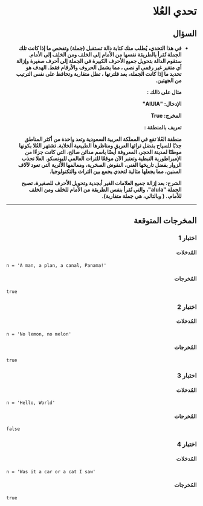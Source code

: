 # <div dir="rtl">تحدي العُلا</div>

## <div dir="rtl">السؤال</div>

<ul dir="rtl">
<li>
<b>
في هذا التحدي، يُطلب منك كتابة دالة تستقبل (جملة) وتفحص ما إذا كانت تلك الجملة تُقرأ بالطريقة نفسها من الأمام إلى الخلف ومن الخلف إلى الأمام. ستقوم الدالة بتحويل جميع الأحرف الكبيرة في الجملة إلى أحرف صغيرة وإزالة أي متغير غير رقمي او نصي ، مما يشمل الحروف والأرقام فقط. الهدف هو تحديد ما إذا كانت الجملة، بعد فلترتها ، تظل متقاربة وتحافظ على نفس الترتيب من الجهتين.

مثال على ذالك :

الإدخال: "AlUlA"

المخرج: True

تعريف بالمنطقة :

منطقة العُلا تقع في المملكة العربية السعودية وتعد واحدة من أكثر المناطق جذبًا للسياح بفضل تراثها العريق ومناظرها الطبيعية الخلابة. تشتهر العُلا بكونها موطنًا لمدينة الحجر، المعروفة أيضًا باسم مدائن صالح، التي كانت جزءًا من الإمبراطورية النبطية وتعتبر الآن موقعًا للتراث العالمي لليونسكو. العلا تجذب الزوار بفضل تاريخها الغني، النقوش الصخرية، ومعالمها الأثرية التي تعود لآلاف السنين، مما يجعلها مثالية لتحدي يجمع بين التراث والتكنولوجيا.

الشرح: بعد إزالة جميع العلامات الغير أبجدية وتحويل الأحرف للصغيرة، تصبح الجملة "alula"، والتي تُقرأ بنفس الطريقة من الأمام للخلف ومن الخلف للأمام،.
( وبالتالي، هي جملة متقاربة).
</b>
</li>
</ul>

---

## <div dir="rtl">المخرجات المتوقعة</div>

### <div dir="rtl">اختبار 1</div>

#### <div dir="rtl">المُدخلات</div>

```text
n = 'A man, a plan, a canal, Panama!'
```

#### <div dir="rtl">المُخرجات</div>

```text
true
```

### <div dir="rtl">اختبار 2</div>

#### <div dir="rtl">المُدخلات</div>

```text
n = 'No lemon, no melon'
```

#### <div dir="rtl">المُخرجات</div>

```text
true
```

### <div dir="rtl">اختبار 3</div>

#### <div dir="rtl">المُدخلات</div>

```text
n = 'Hello, World'
```

#### <div dir="rtl">المُخرجات</div>

```text
false
```

### <div dir="rtl">اختبار 4</div>

#### <div dir="rtl">المُدخلات</div>

```text
n = 'Was it a car or a cat I saw'
```

#### <div dir="rtl">المُخرجات</div>

```text
true
```